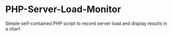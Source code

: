 # PHP-Server-Load-Monitor
Simple self-contained PHP script to record server load and display results in a chart

